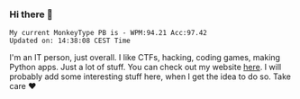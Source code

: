 ### Hi there 👋
<!-- PB START -->
```
My current MonkeyType PB is - WPM:94.21 Acc:97.42
Updated on: 14:38:08 CEST Time
```
<!-- PB END -->
I'm an IT person, just overall. I like CTFs, hacking, coding games, making Python apps. Just a lot of stuff.
You can check out my website [here](https://skill3472.github.io/).
I will probably add some interesting stuff here, when I get the idea to do so. Take care ❤️
